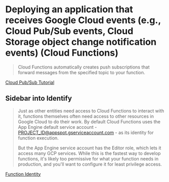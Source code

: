# Deploying an application that receives Google Cloud events (e.g., Cloud Pub/Sub events, Cloud Storage object change notification events) (Cloud Functions)

> Cloud Functions automatically creates push subscriptions that forward messages from the specified topic to your function.

[Cloud Pub/Sub Tutorial](https://cloud.google.com/functions/docs/tutorials/pubsub)

## Sidebar into Identify

> Just as other entities need access to Cloud Functions to interact with it, functions themselves often need access to other resources in Google Cloud to do their work. By default Cloud Functions uses the App Engine default service account - PROJECT_ID@appspot.gserviceaccount.com - as its identity for function execution.
> 
> But the App Engine service account has the Editor role, which lets it access many GCP services. While this is the fastest way to develop functions, it's likely too permissive for what your function needs in production, and you'll want to configure it for least privilege access.

[Function Identity](https://cloud.google.com/functions/docs/securing/function-identity)
